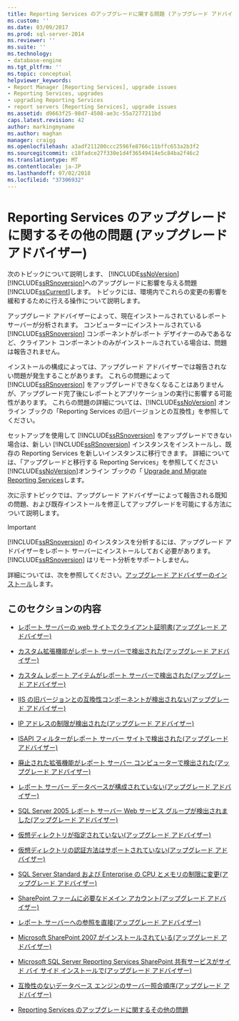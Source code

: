 ```yaml
---
title: Reporting Services のアップグレードに関する問題 (アップグレード アドバイザー) |Microsoft Docs
ms.custom: ''
ms.date: 03/09/2017
ms.prod: sql-server-2014
ms.reviewer: ''
ms.suite: ''
ms.technology:
- database-engine
ms.tgt_pltfrm: ''
ms.topic: conceptual
helpviewer_keywords:
- Report Manager [Reporting Services], upgrade issues
- Reporting Services, upgrades
- upgrading Reporting Services
- report servers [Reporting Services], upgrade issues
ms.assetid: d9663f25-98d7-4508-ae3c-55a7277211bd
caps.latest.revision: 42
author: markingmyname
ms.author: maghan
manager: craigg
ms.openlocfilehash: a3adf211200ccc2596fe8766c11bffc653a2b3f2
ms.sourcegitcommit: c18fadce27f330e1d4f36549414e5c84ba2f46c2
ms.translationtype: MT
ms.contentlocale: ja-JP
ms.lasthandoff: 07/02/2018
ms.locfileid: "37306932"
---
```

# <a name="reporting-services-upgrade-issues-upgrade-advisor"></a>Reporting Services のアップグレードに関するその他の問題 (アップグレード アドバイザー)
  次のトピックについて説明します、 [!INCLUDE[ssNoVersion](../../includes/ssnoversion-md.md)] [!INCLUDE[ssRSnoversion](../../includes/ssrsnoversion-md.md)]へのアップグレードに影響を与える問題[!INCLUDE[ssCurrent](../../includes/sscurrent-md.md)]します。 トピックには、環境内でこれらの変更の影響を緩和するために行える操作について説明します。  
  
 アップグレード アドバイザーによって、現在インストールされているレポート サーバーが分析されます。 コンピューターにインストールされている [!INCLUDE[ssRSnoversion](../../includes/ssrsnoversion-md.md)] コンポーネントがレポート デザイナーのみであるなど、クライアント コンポーネントのみがインストールされている場合は、問題は報告されません。  
  
 インストールの構成によっては、アップグレード アドバイザーでは報告されない問題が発生することがあります。 これらの問題によって [!INCLUDE[ssRSnoversion](../../includes/ssrsnoversion-md.md)] をアップグレードできなくなることはありませんが、アップグレード完了後にレポートとアプリケーションの実行に影響する可能性があります。 これらの問題の詳細については、[!INCLUDE[ssNoVersion](../../includes/ssnoversion-md.md)] オンライン ブックの「Reporting Services の旧バージョンとの互換性」を参照してください。  
  
 セットアップを使用して [!INCLUDE[ssRSnoversion](../../includes/ssrsnoversion-md.md)] をアップグレードできない場合は、新しい [!INCLUDE[ssRSnoversion](../../includes/ssrsnoversion-md.md)] インスタンスをインストールし、既存の Reporting Services を新しいインスタンスに移行できます。 詳細については、「アップグレードと移行する Reporting Services」を参照してください[!INCLUDE[ssNoVersion](../../includes/ssnoversion-md.md)]オンライン ブックの「 [Upgrade and Migrate Reporting Services](../../reporting-services/install-windows/upgrade-and-migrate-reporting-services.md)します。  
  
 次に示すトピックでは、アップグレード アドバイザーによって報告される既知の問題、および既存インストールを修正してアップグレードを可能にする方法について説明します。  
  
> [!IMPORTANT]  
>  [!INCLUDE[ssRSnoversion](../../includes/ssrsnoversion-md.md)] のインスタンスを分析するには、アップグレード アドバイザーをレポート サーバーにインストールしておく必要があります。 [!INCLUDE[ssRSnoversion](../../includes/ssrsnoversion-md.md)] はリモート分析をサポートしません。  
>   
>  詳細については、次を参照してください。[アップグレード アドバイザーのインストール](../../../2014/sql-server/install/installing-upgrade-advisor.md)します。  
  
## <a name="in-this-section"></a>このセクションの内容  
  
-   [レポート サーバーの web サイトでクライアント証明書&#40;アップグレード アドバイザー&#41;](../../../2014/sql-server/install/client-certificates-on-the-report-server-web-site-upgrade-advisor.md)  
  
-   [カスタム拡張機能がレポート サーバーで検出された&#40;アップグレード アドバイザー&#41;](../../../2014/sql-server/install/custom-extensions-were-detected-on-the-report-server-upgrade-advisor.md)  
  
-   [カスタム レポート アイテムがレポート サーバーで検出された&#40;アップグレード アドバイザー&#41;](../../../2014/sql-server/install/custom-report-items-were-detected-on-the-report-server-upgrade-advisor.md)  
  
-   [IIS の旧バージョンとの互換性コンポーネントが検出されない&#40;アップグレード アドバイザー&#41;](../../../2014/sql-server/install/iis-backward-compatibility-components-were-not-detected-upgrade-advisor.md)  
  
-   [IP アドレスの制限が検出された&#40;アップグレード アドバイザー&#41;](../../../2014/sql-server/install/ip-address-restriction-detected-upgrade-advisor.md)  
  
-   [ISAPI フィルターがレポート サーバー サイトで検出された&#40;アップグレード アドバイザー&#41;](../../../2014/sql-server/install/isapi-filters-detected-on-the-report-server-site-upgrade-advisor.md)  
  
-   [廃止された拡張機能がレポート サーバー コンピューターで検出された&#40;アップグレード アドバイザー&#41;](../../../2014/sql-server/install/obsolete-extensions-were-detected-on-the-report-server-computer-upgrade-advisor.md)  
  
-   [レポート サーバー データベースが構成されていない&#40;アップグレード アドバイザー&#41;](../../../2014/sql-server/install/report-server-database-is-not-configured-upgrade-advisor.md)  
  
-   [SQL Server 2005 レポート サーバー Web サービス グループが検出されました&#40;アップグレード アドバイザー&#41;](../../../2014/sql-server/install/sql-server-2005-report-server-web-service-group-detected-upgrade-advisor.md)  
  
-   [仮想ディレクトリが指定されていない&#40;アップグレード アドバイザー&#41;](../../../2014/sql-server/install/virtual-directories-are-unspecified-upgrade-advisor.md)  
  
-   [仮想ディレクトリの認証方法はサポートされていない&#40;アップグレード アドバイザー&#41;](../../../2014/sql-server/install/virtual-directory-has-unsupported-authentication-method-upgrade-advisor.md)  
  
-   [SQL Server Standard および Enterprise の CPU とメモリの制限に変更&#40;アップグレード アドバイザー&#41;](../../../2014/sql-server/install/cpu-memory-limits-changes-sql-server-standard-enterprise-upgrade-advisor.md)  
  
-   [SharePoint ファームに必要なドメイン アカウント&#40;アップグレード アドバイザー&#41;](../../../2014/sql-server/install/domain-accounts-required-for-sharepoint-farm-upgrade-advisor.md)  
  
-   [レポート サーバーへの参照を直接&#40;アップグレード アドバイザー&#41;](../../../2014/sql-server/install/direct-browsing-to-report-server-upgrade-advisor.md)  
  
-   [Microsoft SharePoint 2007 がインストールされている&#40;アップグレード アドバイザー&#41;](../../../2014/sql-server/install/microsoft-sharepoint-2007-is-installed-upgrade-advisor.md)  
  
-   [Microsoft SQL Server Reporting Services SharePoint 共有サービスがサイド バイ サイド インストールで&#40;アップグレード アドバイザー&#41;](../../../2014/sql-server/install/sql-server-reporting-services-sharepoint-shared-service-side-by-side-upgrade-advisor.md)  
  
-   [互換性のないデータベース エンジンのサーバー照合順序&#40;アップグレード アドバイザー&#41;](../../../2014/sql-server/install/incompatible-database-engine-server-collation-upgrade-advisor.md)  
  
-   [Reporting Services のアップグレードに関するその他の問題](../../../2014/sql-server/install/other-reporting-services-upgrade-issues.md)  
  
  
